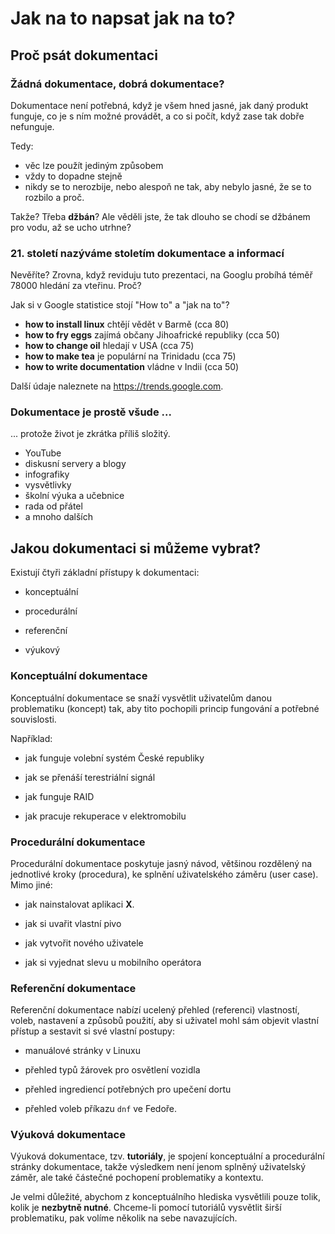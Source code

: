 # Jak na to napsat jak na to?

## Proč psát dokumentaci

### Žádná dokumentace, dobrá dokumentace?

Dokumentace není potřebná, když je všem hned jasné, jak daný produkt funguje,
co je s ním možné provádět, a co si počít, když zase tak dobře nefunguje.

Tedy:

* věc lze použít jediným způsobem
* vždy to dopadne stejně
* nikdy se to nerozbije, nebo alespoň ne tak, aby nebylo jasné, že se to
  rozbilo a proč.

Takže? Třeba **džbán**? Ale věděli jste, že tak dlouho se chodí se džbánem pro
vodu, až se ucho utrhne?

### 21. století nazýváme stoletím dokumentace a informací

Nevěříte? Zrovna, když reviduju tuto prezentaci, na Googlu probíhá téměř 78000 hledání za vteřinu. Proč?

Jak si v Google statistice stojí "How to" a "jak na to"?

* **how to install linux** chtějí vědět v Barmě (cca 80)  
* **how to fry eggs** zajímá občany Jihoafrické republiky (cca 50)
* **how to change oil** hledají v USA (cca 75)
* **how to make tea** je populární na Trinidadu (cca 75)
* **how to write documentation** vládne v Indii (cca 50)

Další údaje naleznete na https://trends.google.com.

### Dokumentace je prostě všude ...

... protože život je zkrátka příliš složitý.

* YouTube
* diskusní servery a blogy
* infografiky
* vysvětlivky
* školní výuka a učebnice
* rada od přátel
* a mnoho dalších

## Jakou dokumentaci si můžeme vybrat?

Existují čtyři základní přístupy k dokumentaci:

* konceptuální

* procedurální

* referenční

* výukový

### Konceptuální dokumentace

Konceptuální dokumentace se snaží vysvětlit uživatelům danou problematiku (koncept)  tak, aby tito pochopili princip fungování a potřebné souvislosti. 

Například:

* jak funguje volební systém České republiky

* jak se přenáší terestriální signál

* jak funguje RAID

* jak pracuje rekuperace v elektromobilu

### Procedurální dokumentace

Procedurální dokumentace poskytuje jasný návod, většinou rozdělený na jednotlivé kroky (procedura), ke splnění uživatelského záměru (user case). Mimo jiné:

* jak nainstalovat aplikaci **X**.

* jak si uvařit vlastní pivo

* jak vytvořit nového uživatele

* jak si vyjednat slevu u mobilního operátora

### Referenční dokumentace

Referenční dokumentace nabízí ucelený přehled (referenci) vlastností, voleb, nastavení a způsobů použití, aby si uživatel mohl sám objevit vlastní přístup a sestavit si své vlastní postupy:

* manuálové stránky v Linuxu

* přehled typů žárovek pro osvětlení vozidla

* přehled ingrediencí potřebných pro upečení
  dortu

* přehled voleb příkazu `dnf` ve Fedoře.

### Výuková dokumentace

Výuková dokumentace, tzv. **tutoriály**, je spojení konceptuální a procedurální stránky dokumentace, takže výsledkem není jenom splněný uživatelský záměr, ale také částečné pochopení problematiky a kontextu.

Je velmi důležité, abychom z konceptuálního hlediska vysvětlili pouze tolik, kolik je **nezbytně nutné**. Chceme-li pomocí tutoriálů vysvětlit širší problematiku, pak volíme několik na sebe navazujících.
